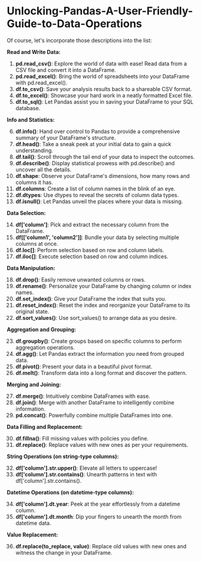 # Unlocking-Pandas-A-User-Friendly-Guide-to-Data-Operations

Of course, let's incorporate those descriptions into the list:

**Read and Write Data:**

1. **pd.read_csv()**: Explore the world of data with ease! Read data from a CSV file and convert it into a DataFrame.
2. **pd.read_excel()**: Bring the world of spreadsheets into your DataFrame with pd.read_excel().
3. **df.to_csv()**: Save your analysis results back to a shareable CSV format.
4. **df.to_excel()**: Showcase your hard work in a neatly formatted Excel file.
5. **df.to_sql()**: Let Pandas assist you in saving your DataFrame to your SQL database.

**Info and Statistics:**

6. **df.info()**: Hand over control to Pandas to provide a comprehensive summary of your DataFrame's structure.
7. **df.head()**: Take a sneak peek at your initial data to gain a quick understanding.
8. **df.tail()**: Scroll through the tail end of your data to inspect the outcomes.
9. **df.describe()**: Display statistical prowess with pd.describe() and uncover all the details.
10. **df.shape**: Observe your DataFrame's dimensions, how many rows and columns it has.
11. **df.columns**: Create a list of column names in the blink of an eye.
12. **df.dtypes**: Use dtypes to reveal the secrets of column data types.
13. **df.isnull()**: Let Pandas unveil the places where your data is missing.

**Data Selection:**

14. **df['column']**: Pick and extract the necessary column from the DataFrame.
15. **df[['column1', 'column2']]**: Bundle your data by selecting multiple columns at once.
16. **df.loc[]**: Perform selection based on row and column labels.
17. **df.iloc[]**: Execute selection based on row and column indices.

**Data Manipulation:**

18. **df.drop()**: Easily remove unwanted columns or rows.
19. **df.rename()**: Personalize your DataFrame by changing column or index names.
20. **df.set_index()**: Give your DataFrame the index that suits you.
21. **df.reset_index()**: Reset the index and reorganize your DataFrame to its original state.
22. **df.sort_values()**: Use sort_values() to arrange data as you desire.

**Aggregation and Grouping:**

23. **df.groupby()**: Create groups based on specific columns to perform aggregation operations.
24. **df.agg()**: Let Pandas extract the information you need from grouped data.
25. **df.pivot()**: Present your data in a beautiful pivot format.
26. **df.melt()**: Transform data into a long format and discover the pattern.

**Merging and Joining:**

27. **df.merge()**: Intuitively combine DataFrames with ease.
28. **df.join()**: Merge with another DataFrame to intelligently combine information.
29. **pd.concat()**: Powerfully combine multiple DataFrames into one.

**Data Filling and Replacement:**

30. **df.fillna()**: Fill missing values with policies you define.
31. **df.replace()**: Replace values with new ones as per your requirements.

**String Operations (on string-type columns):**

32. **df['column'].str.upper()**: Elevate all letters to uppercase!
33. **df['column'].str.contains()**: Unearth patterns in text with df['column'].str.contains().

**Datetime Operations (on datetime-type columns):**

34. **df['column'].dt.year**: Peek at the year effortlessly from a datetime column.
35. **df['column'].dt.month**: Dip your fingers to unearth the month from datetime data.

**Value Replacement:**

36. **df.replace(to_replace, value)**: Replace old values with new ones and witness the change in your DataFrame.

